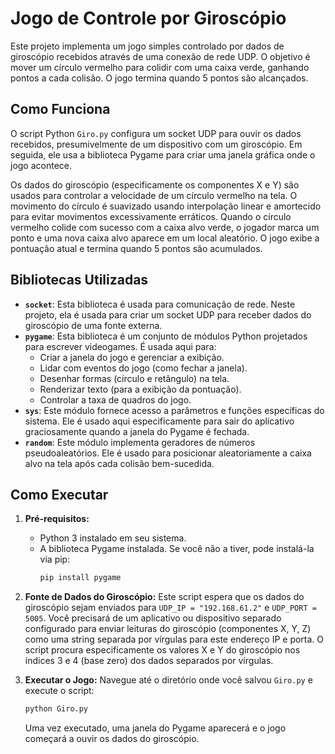 # Jogo de Controle por Giroscópio

Este projeto implementa um jogo simples controlado por dados de giroscópio recebidos através de uma conexão de rede UDP. O objetivo é mover um círculo vermelho para colidir com uma caixa verde, ganhando pontos a cada colisão. O jogo termina quando 5 pontos são alcançados.

## Como Funciona

O script Python `Giro.py` configura um socket UDP para ouvir os dados recebidos, presumivelmente de um dispositivo com um giroscópio. Em seguida, ele usa a biblioteca Pygame para criar uma janela gráfica onde o jogo acontece.

Os dados do giroscópio (especificamente os componentes X e Y) são usados para controlar a velocidade de um círculo vermelho na tela. O movimento do círculo é suavizado usando interpolação linear e amortecido para evitar movimentos excessivamente erráticos. Quando o círculo vermelho colide com sucesso com a caixa alvo verde, o jogador marca um ponto e uma nova caixa alvo aparece em um local aleatório. O jogo exibe a pontuação atual e termina quando 5 pontos são acumulados.

## Bibliotecas Utilizadas

* **`socket`**: Esta biblioteca é usada para comunicação de rede. Neste projeto, ela é usada para criar um socket UDP para receber dados do giroscópio de uma fonte externa.
* **`pygame`**: Esta biblioteca é um conjunto de módulos Python projetados para escrever videogames. É usada aqui para:
    * Criar a janela do jogo e gerenciar a exibição.
    * Lidar com eventos do jogo (como fechar a janela).
    * Desenhar formas (círculo e retângulo) na tela.
    * Renderizar texto (para a exibição da pontuação).
    * Controlar a taxa de quadros do jogo.
* **`sys`**: Este módulo fornece acesso a parâmetros e funções específicas do sistema. Ele é usado aqui especificamente para sair do aplicativo graciosamente quando a janela do Pygame é fechada.
* **`random`**: Este módulo implementa geradores de números pseudoaleatórios. Ele é usado para posicionar aleatoriamente a caixa alvo na tela após cada colisão bem-sucedida.

## Como Executar

1.  **Pré-requisitos:**
    * Python 3 instalado em seu sistema.
    * A biblioteca Pygame instalada. Se você não a tiver, pode instalá-la via pip:
        ```bash
        pip install pygame
        ```

2.  **Fonte de Dados do Giroscópio:** Este script espera que os dados do giroscópio sejam enviados para `UDP_IP = "192.168.61.2"` e `UDP_PORT = 5005`. Você precisará de um aplicativo ou dispositivo separado configurado para enviar leituras do giroscópio (componentes X, Y, Z) como uma string separada por vírgulas para este endereço IP e porta. O script procura especificamente os valores X e Y do giroscópio nos índices 3 e 4 (base zero) dos dados separados por vírgulas.

3.  **Executar o Jogo:**
    Navegue até o diretório onde você salvou `Giro.py` e execute o script:
    ```bash
    python Giro.py
    ```

    Uma vez executado, uma janela do Pygame aparecerá e o jogo começará a ouvir os dados do giroscópio.
